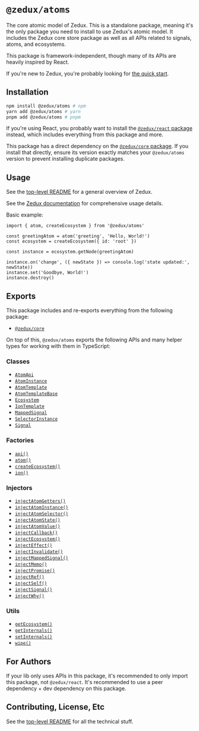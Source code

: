 # `@zedux/atoms`

The core atomic model of Zedux. This is a standalone package, meaning it's the only package you need to install to use Zedux's atomic model. It includes the Zedux core store package as well as all APIs related to signals, atoms, and ecosystems.

This package is framework-independent, though many of its APIs are heavily inspired by React.

If you're new to Zedux, you're probably looking for [the quick start](https://omnistac.github.io/zedux/docs/walkthrough/quick-start).

## Installation

```sh
npm install @zedux/atoms # npm
yarn add @zedux/atoms # yarn
pnpm add @zedux/atoms # pnpm
```

If you're using React, you probably want to install the [`@zedux/react` package](https://www.npmjs.com/package/@zedux/react) instead, which includes everything from this package and more.

This package has a direct dependency on the [`@zedux/core` package](https://www.npmjs.com/package/@zedux/core). If you install that directly, ensure its version exactly matches your `@zedux/atoms` version to prevent installing duplicate packages.

## Usage

See the [top-level README](https://github.com/Omnistac/zedux) for a general overview of Zedux.

See the [Zedux documentation](https://omnistac.github.io/zedux) for comprehensive usage details.

Basic example:

```tsx
import { atom, createEcosystem } from '@zedux/atoms'

const greetingAtom = atom('greeting', 'Hello, World!')
const ecosystem = createEcosystem({ id: 'root' })

const instance = ecosystem.getNode(greetingAtom)

instance.on('change', ({ newState }) => console.log('state updated:', newState))
instance.set('Goodbye, World!')
instance.destroy()
```

## Exports

This package includes and re-exports everything from the following package:

- [`@zedux/core`](https://www.npmjs.com/package/@zedux/core)

On top of this, `@zedux/atoms` exports the following APIs and many helper types for working with them in TypeScript:

### Classes

- [`AtomApi`](https://omnistac.github.io/zedux/docs/api/classes/AtomApi)
- [`AtomInstance`](https://omnistac.github.io/zedux/docs/api/classes/AtomInstance)
- [`AtomTemplate`](https://omnistac.github.io/zedux/docs/api/classes/AtomTemplate)
- [`AtomTemplateBase`](https://omnistac.github.io/zedux/docs/api/classes/AtomTemplateBase)
- [`Ecosystem`](https://omnistac.github.io/zedux/docs/api/classes/Ecosystem)
- [`IonTemplate`](https://omnistac.github.io/zedux/docs/api/classes/IonTemplate)
- [`MappedSignal`](https://omnistac.github.io/zedux/docs/api/classes/MappedSignal)
- [`SelectorInstance`](https://omnistac.github.io/zedux/docs/api/classes/SelectorInstance)
- [`Signal`](https://omnistac.github.io/zedux/docs/api/classes/Signal)

### Factories

- [`api()`](https://omnistac.github.io/zedux/docs/api/factories/api)
- [`atom()`](https://omnistac.github.io/zedux/docs/api/factories/atom)
- [`createEcosystem()`](https://omnistac.github.io/zedux/docs/api/factories/createEcosystem)
- [`ion()`](https://omnistac.github.io/zedux/docs/api/factories/ion)

### Injectors

- [`injectAtomGetters()`](https://omnistac.github.io/zedux/docs/api/injectors/injectAtomGetters)
- [`injectAtomInstance()`](https://omnistac.github.io/zedux/docs/api/injectors/injectAtomInstance)
- [`injectAtomSelector()`](https://omnistac.github.io/zedux/docs/api/injectors/injectAtomSelector)
- [`injectAtomState()`](https://omnistac.github.io/zedux/docs/api/injectors/injectAtomState)
- [`injectAtomValue()`](https://omnistac.github.io/zedux/docs/api/injectors/injectAtomValue)
- [`injectCallback()`](https://omnistac.github.io/zedux/docs/api/injectors/injectCallback)
- [`injectEcosystem()`](https://omnistac.github.io/zedux/docs/api/injectors/injectEcosystem)
- [`injectEffect()`](https://omnistac.github.io/zedux/docs/api/injectors/injectEffect)
- [`injectInvalidate()`](https://omnistac.github.io/zedux/docs/api/injectors/injectInvalidate)
- [`injectMappedSignal()`](https://omnistac.github.io/zedux/docs/api/injectors/injectMappedSignal)
- [`injectMemo()`](https://omnistac.github.io/zedux/docs/api/injectors/injectMemo)
- [`injectPromise()`](https://omnistac.github.io/zedux/docs/api/injectors/injectPromise)
- [`injectRef()`](https://omnistac.github.io/zedux/docs/api/injectors/injectRef)
- [`injectSelf()`](https://omnistac.github.io/zedux/docs/api/injectors/injectSelf)
- [`injectSignal()`](https://omnistac.github.io/zedux/docs/api/injectors/injectSignal)
- [`injectWhy()`](https://omnistac.github.io/zedux/docs/api/injectors/injectWhy)

### Utils

- [`getEcosystem()`](https://omnistac.github.io/zedux/docs/api/utils/internal-utils#getecosystem)
- [`getInternals()`](https://omnistac.github.io/zedux/docs/api/utils/internal-utils#getinternals)
- [`setInternals()`](https://omnistac.github.io/zedux/docs/api/utils/internal-utils#setinternals)
- [`wipe()`](https://omnistac.github.io/zedux/docs/api/utils/internal-utils#wipe)

## For Authors

If your lib only uses APIs in this package, it's recommended to only import this package, not `@zedux/react`. It's recommended to use a peer dependency + dev dependency on this package.

## Contributing, License, Etc

See the [top-level README](https://github.com/Omnistac/zedux) for all the technical stuff.
